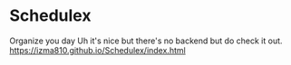 # Schedulex
Organize you day
Uh it's nice but there's no backend but do check it out.<br>
https://izma810.github.io/Schedulex/index.html
